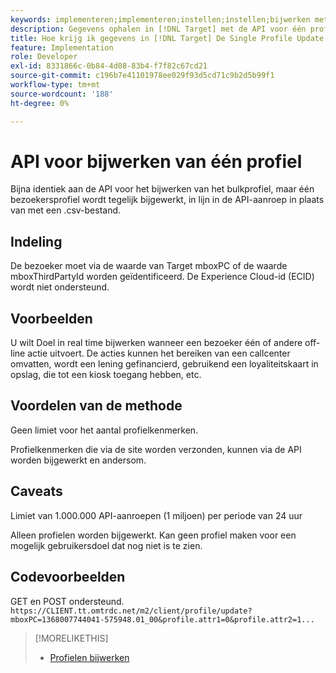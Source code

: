 ```yaml
---
keywords: implementeren;implementeren;instellen;instellen;bijwerken met één profiel
description: Gegevens ophalen in [!DNL Target] met de API voor één profielupdate.
title: Hoe krijg ik gegevens in [!DNL Target] De Single Profile Update API gebruiken?
feature: Implementation
role: Developer
exl-id: 8331866c-0b84-4d08-83b4-f7f82c67cd21
source-git-commit: c196b7e41101978ee029f93d5cd71c9b2d5b99f1
workflow-type: tm+mt
source-wordcount: '188'
ht-degree: 0%

---
```


# API voor bijwerken van één profiel

Bijna identiek aan de API voor het bijwerken van het bulkprofiel, maar één bezoekersprofiel wordt tegelijk bijgewerkt, in lijn in de API-aanroep in plaats van met een .csv-bestand.

## Indeling

De bezoeker moet via de waarde van Target mboxPC of de waarde mboxThirdPartyId worden geïdentificeerd. De Experience Cloud-id (ECID) wordt niet ondersteund.

## Voorbeelden

U wilt Doel in real time bijwerken wanneer een bezoeker één of andere off-line actie uitvoert. De acties kunnen het bereiken van een callcenter omvatten, wordt een lening gefinancierd, gebruikend een loyaliteitskaart in opslag, die tot een kiosk toegang hebben, etc.

## Voordelen van de methode

Geen limiet voor het aantal profielkenmerken.

Profielkenmerken die via de site worden verzonden, kunnen via de API worden bijgewerkt en andersom.

## Caveats

Limiet van 1.000.000 API-aanroepen (1 miljoen) per periode van 24 uur

Alleen profielen worden bijgewerkt. Kan geen profiel maken voor een mogelijk gebruikersdoel dat nog niet is te zien.

## Codevoorbeelden

GET en POST ondersteund. `https://CLIENT.tt.omtrdc.net/m2/client/profile/update?mboxPC=1368007744041-575948.01_00&profile.attr1=0&profile.attr2=1...`

>[!MORELIKETHIS]
>
>* [Profielen bijwerken](https://developers.adobetarget.com/api/#updating-profiles)

